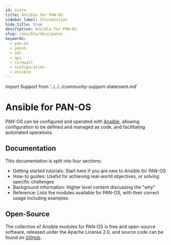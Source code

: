 ```yaml
---
id: intro
title: Ansible for PAN-OS
sidebar_label: Introduction
hide_title: true
description: Ansible for PAN-OS
slug: /ansible/docs/panos
keywords:
  - pan-os
  - panos
  - xml
  - api
  - firewall
  - configuration
  - ansible
---
```


import Support from '../../../community-support-statement.md'

# Ansible for PAN-OS

PAN-OS can be configured and operated with [Ansible](https://www.ansible.com), allowing configuration to be defined and managed as code, and facilitating automated operations.

## Documentation

This documentation is split into four sections:

- Getting started tutorials: Start here if you are new to Ansible for PAN-OS
- How-to guides: Useful for achieving real-world objectives, or solving specific challenges
- Background information: Higher level content discussing the "why"
- Reference: Lists the modules available for PAN-OS, with their correct usage including examples

## Open-Source

The collection of Ansible modules for PAN-OS is free and open-source software, released under the Apache License 2.0, and source code can be found on [GitHub](https://github.com/PaloAltoNetworks/pan-os-ansible).

<Support components={props.components} />
